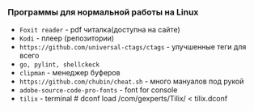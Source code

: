 ### Программы для нормальной работы на Linux
* `Foxit reader` - pdf читалка(доступна на сайте)
* `Kodi` -  плеер (репозитории)
* `https://github.com/universal-ctags/ctags` - улучшенные теги для всего
* `go, pylint, shellckeck`
* `clipman` - менеджер буферов
* `https://github.com/chubin/cheat.sh` - много мануалов под рукой
* `adobe-source-code-pro-fonts` - font for console
* `tilix` - terminal # dconf load /com/gexperts/Tilix/ < tilix.dconf

